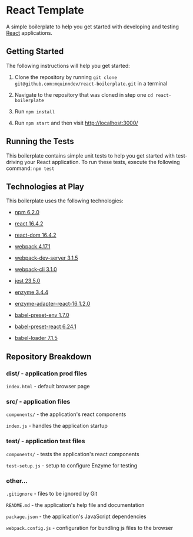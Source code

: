 # React Template

A simple boilerplate to help you get started with developing and testing [React](https://reactjs.org/) applications.

## Getting Started

The following instructions will help you get started:

1. Clone the repository by running `git clone git@github.com:mquinndev/react-boilerplate.git` in a terminal

2. Navigate to the repository that was cloned in step one `cd react-boilerplate`

3. Run `npm install`

4. Run `npm start` and then visit [http://localhost:3000/](http://localhost:3000/)

## Running the Tests

This boilerplate contains simple unit tests to help you get started with test-driving your React application. To run these tests, execute the following command: `npm test`

## Technologies at Play

This boilerplate uses the following technologies:

* [npm 6.2.0](https://www.npmjs.com/)

* [react 16.4.2](https://reactjs.org/blog/2018/08/01/react-v-16-4-2.html)

* [react-dom 16.4.2](https://reactjs.org/blog/2018/08/01/react-v-16-4-2.html)

* [webpack 4.17.1](https://webpack.js.org/)

* [webpack-dev-server 3.1.5](https://webpack.js.org/guides/development/#using-webpack-dev-server)

* [webpack-cli 3.1.0](https://www.npmjs.com/package/webpack-cli)

* [jest 23.5.0](https://jestjs.io/)

* [enzyme 3.4.4](https://airbnb.io/enzyme/)

* [enzyme-adapter-react-16 1.2.0](https://airbnb.io/enzyme/#installation)

* [babel-preset-env 1.7.0](https://babeljs.io/docs/en/babel-preset-env.html)

* [babel-preset-react 6.24.1](https://babeljs.io/docs/en/babel-preset-react.html)

* [babel-loader 7.1.5](https://www.npmjs.com/package/babel-loader)

## Repository Breakdown

### dist/ - application prod files

`index.html` - default browser page

### src/ - application files

`components/` - the application's react components

`index.js` - handles the application startup

### test/ - application test files

`components/` - tests the application's react components

`test-setup.js` - setup to configure Enzyme for testing

### other...

`.gitignore` - files to be ignored by Git

`README.md` - the application's help file and documentation

`package.json` - the application's JavaScript dependencies

`webpack.config.js` - configuration for bundling js files to the browser
